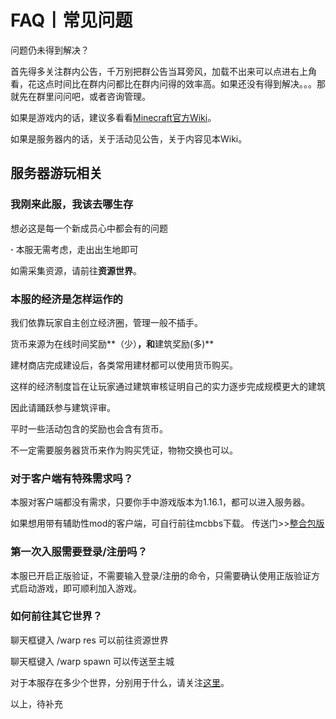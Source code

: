# FAQ丨常见问题

问题仍未得到解决？

首先得多关注群内公告，千万别把群公告当耳旁风，加载不出来可以点进右上角看，花这点时间比在群内问都比在群内问得的效率高。如果还没有得到解决。。。那就先在群里问问吧，或者咨询管理。

如果是游戏内的话，建议多看看[Minecraft官方Wiki](https://minecraft-zh.gamepedia.com/Minecraft_Wiki)。

如果是服务器内的话，关于活动见公告，关于内容见本Wiki。

## 服务器游玩相关

### 我刚来此服，我该去哪生存

想必这是每一个新成员心中都会有的问题

**·** 本服无需考虑，走出出生地即可

如需采集资源，请前往**资源世界**。

### 本服的经济是怎样运作的

我们依靠玩家自主创立经济圈，管理一般不插手。

货币来源为在线时间奖励**（少）**，和**建筑奖励(多)**

建材商店完成建设后，各类常用建材都可以使用货币购买。

这样的经济制度旨在让玩家通过建筑审核证明自己的实力逐步完成规模更大的建筑

因此请踊跃参与建筑评审。

平时一些活动包含的奖励也会含有货币。

不一定需要服务器货币来作为购买凭证，物物交换也可以。

### 对于客户端有特殊需求吗？

本服对客户端都没有需求，只要你手中游戏版本为1.16.1，都可以进入服务器。

如果想用带有辅助性mod的客户端，可自行前往mcbbs下载。 传送门>>[整合包版](https://www.mcbbs.net/forum.php?mod=forumdisplay&fid=170&filter=sortid&sortid=2)

### 第一次入服需要登录/注册吗？

本服已开启正版验证，不需要输入登录/注册的命令，只需要确认使用正版验证方式启动游戏，即可顺利加入游戏。

### 如何前往其它世界？

聊天框键入 /warp res 可以前往资源世界

聊天框键入 /warp spawn 可以传送至主城

对于本服存在多少个世界，分别用于什么，请关注[这里](server/world.md)。

以上，待补充
